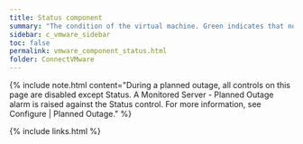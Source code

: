 ```yaml
---
title: Status component
summary: "The condition of the virtual machine. Green indicates that no alarms have been raised. Yellow and red indicate that VMware has raised an alarm."
sidebar: c_vmware_sidebar
toc: false
permalink: vmware_component_status.html
folder: ConnectVMware
---
```



{% include note.html content="During a planned outage, all controls on this page are disabled except Status. A Monitored Server - Planned Outage alarm is raised against the Status control. For more information, see Configure \| Planned Outage." %}

{% include links.html %}
